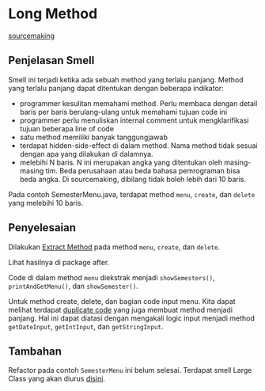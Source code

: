 # Long Method

[sourcemaking](https://sourcemaking.com/refactoring/smells/long-method)

## Penjelasan Smell

Smell ini terjadi ketika ada sebuah method yang terlalu panjang. Method yang terlalu panjang dapat ditentukan dengan beberapa indikator:

- programmer kesulitan memahami method. Perlu membaca dengan detail baris per baris berulang-ulang untuk memahami tujuan code ini
- programmer perlu menuliskan internal comment untuk mengklarifikasi tujuan beberapa line of code
- satu method memiliki banyak tanggungjawab
- terdapat hidden-side-effect di dalam method. Nama method tidak sesuai dengan apa yang dilakukan di dalamnya.
- melebihi N baris. N ini merupakan angka yang ditentukan oleh masing-masing tim. Beda perusahaan atau beda bahasa pemrograman bisa beda angka. Di sourcemaking, dibilang tidak boleh lebih dari 10 baris.

Pada contoh <github-url to="before/SemesterMenu.java">SemesterMenu.java</github-url>, terdapat method `menu`, `create`, dan `delete` yang melebihi 10 baris.

## Penyelesaian

Dilakukan [Extract Method](https://sourcemaking.com/refactoring/extract-method) pada method `menu`, `create`, dan `delete`.

Lihat hasilnya di package <github-url to="after/SemesterMenu.java">after</github-url>.

Code di dalam method `menu` diekstrak menjadi `showSemesters()`, `printAndGetMenu()`, dan `showSemester()`.

Untuk method create, delete, dan bagian code input menu. Kita dapat melihat terdapat [duplicate code](https://sourcemaking.com/refactoring/smells/duplicate-code) yang juga membuat method menjadi panjang. Hal ini dapat diatasi dengan mengakali logic input menjadi method `getDateInput`, `getIntInput`, dan `getStringInput`.

## Tambahan

Refactor pada contoh `SemesterMenu` ini belum selesai. Terdapat smell Large Class yang akan diurus [disini](../large-class/).